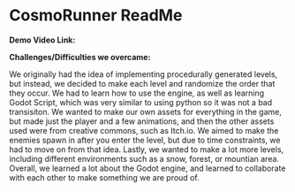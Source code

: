 # CosmoRunner ReadMe

**Demo Video Link:**

**Challenges/Difficulties we overcame:**

We originally had the idea of implementing procedurally generated levels, but instead, we decided to make each level and randomize the order that they occur. 
We had to learn how to use the engine, as well as learning Godot Script, which was very similar to using python so it was not a bad transisiton. 
We wanted to make our own assets for everything in the game, but made just the player and a few animations, and then the other assets used were from creative commons, such as Itch.io.
We aimed to make the enemies spawn in after you enter the level, but due to time constraints, we had to move on from that idea. 
Lastly, we wanted to make a lot more levels, including different environments such as a snow, forest, or mountian area. 
Overall, we learned a lot about the Godot engine, and learned to collaborate with each other to make something we are proud of.
